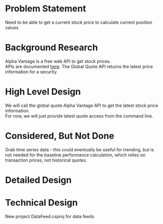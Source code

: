 # Problem Statement
Need to be able to get a current stock price to calculate current position values

# Background Research
Alpha Vantage is a free web API to get stock prices.  
APIs are documented [here](https://www.alphavantage.co/documentation/).
The Global Quote API returns the latest price information for a security.

# High Level Design
We will call the global quote Alpha Vantage API to get the latest stock price information.  
For now, we will just provide latest quote access from the command line.

# Considered, But Not Done
Grab time series data - this could eventually be useful for trending, but is not needed for the baseline performance calculation, which relies on transaction prices, not historical quotes.

# Detailed Design

# Technical Design
New project DataFeed.csproj for data feeds